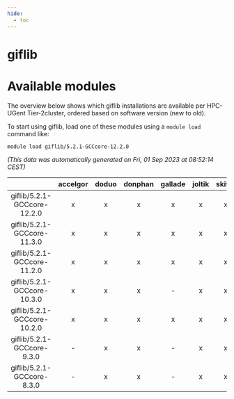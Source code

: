 ```yaml
---
hide:
  - toc
---
```


giflib
======

# Available modules


The overview below shows which giflib installations are available per HPC-UGent Tier-2cluster, ordered based on software version (new to old).

To start using giflib, load one of these modules using a `module load` command like:

```shell
module load giflib/5.2.1-GCCcore-12.2.0
```

*(This data was automatically generated on Fri, 01 Sep 2023 at 08:52:14 CEST)*  

| |accelgor|doduo|donphan|gallade|joltik|skitty|swalot|victini|
| :---: | :---: | :---: | :---: | :---: | :---: | :---: | :---: | :---: |
|giflib/5.2.1-GCCcore-12.2.0|x|x|x|x|x|x|x|x|
|giflib/5.2.1-GCCcore-11.3.0|x|x|x|x|x|x|x|x|
|giflib/5.2.1-GCCcore-11.2.0|x|x|x|x|x|x|x|x|
|giflib/5.2.1-GCCcore-10.3.0|x|x|x|-|x|x|x|x|
|giflib/5.2.1-GCCcore-10.2.0|x|x|x|x|x|x|x|x|
|giflib/5.2.1-GCCcore-9.3.0|-|x|x|-|x|x|x|x|
|giflib/5.2.1-GCCcore-8.3.0|-|x|x|-|x|x|x|x|
